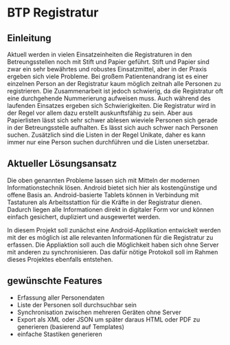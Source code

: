 BTP Registratur
===============

Einleitung
----------
Aktuell werden in vielen Einsatzeinheiten die Registraturen in den Betreungsstellen noch mit Stift und
Papier geführt. Stift und Papier sind zwar ein sehr bewährtes und robustes Einsatzmittel, aber in der
Praxis ergeben sich viele Probleme. Bei großem Patientenandrang ist es einer einzelnen Person an der
Registratur kaum möglich zeitnah alle Personen zu registrieren. Die Zusammenarbeit ist jedoch schwierig,
da die Registratur oft eine durchgehende Nummerierung aufweisen muss. 
Auch während des laufenden Einsatzes ergeben sich Schwierigkeiten. Die Registratur wird in der Regel
vor allem dazu erstellt auskunftsfähig zu sein. Aber aus Papierlisten lässt sich sehr schwer ablesen
wieviele Personen sich gerade in der Betreungsstelle aufhalten. Es lässt sich auch schwer nach Personen
suchen. Zusätzlich sind die Listen in der Regel Unikate, daher es kann immer nur eine Person suchen
durchführen und die Listen unersetzbar.

Aktueller Lösungsansatz
-----------------------
Die oben genannten Probleme lassen sich mit Mitteln der modernen Informationstechnik lösen. Android
bietet sich hier als kostengünstige und offene Basis an. Android-basierte Tablets können in Verbindung
mit Tastaturen als Arbeitsstattion für die Kräfte in der Registratur dienen. 
Dadurch liegen alle Informationen direkt in digitaler Form vor und können einfach gesichert, dupliziert
und ausgewertet werden.

In diesem Projekt soll zunächst eine Android-Applikation entwickelt werden mit der es möglich ist
alle relevanten Informationen für die Registratur zu erfassen. Die Appliaktion soll auch die 
Möglichkeit haben sich ohne Server mit anderen zu synchronisieren. Das dafür nötige Protokoll soll
im Rahmen dieses Projektes ebenfalls entstehen.

gewünschte Features
-------------------
* Erfassung aller Personendaten
* Liste der Personen soll durchsuchbar sein
* Synchronisation zwischen mehreren Geräten ohne Server
* Export als XML oder JSON um später daraus HTML oder PDF zu generieren (basierend auf Templates)
* einfache Stastiken generieren
